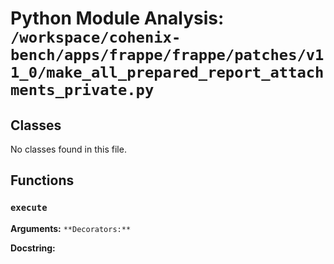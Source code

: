 # Python Module Analysis: `/workspace/cohenix-bench/apps/frappe/frappe/patches/v11_0/make_all_prepared_report_attachments_private.py`

## Classes

No classes found in this file.


## Functions

### `execute`
**Arguments:** ``
**Decorators:** ``

**Docstring:**
```

```

